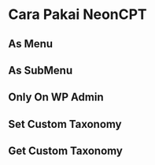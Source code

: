 # Cara Pakai NeonCPT

## As Menu

## As SubMenu

## Only On WP Admin

## Set Custom Taxonomy

## Get Custom Taxonomy
